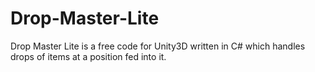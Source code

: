 Drop-Master-Lite
================

Drop Master Lite is a free code for Unity3D written in C# which handles drops of items at a position fed into it.
